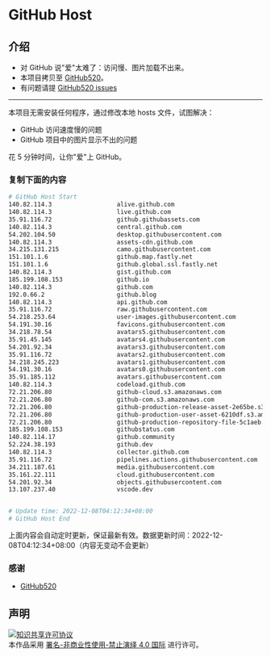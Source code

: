 # GitHub Host
## 介绍
- 对 GitHub 说"爱"太难了：访问慢、图片加载不出来。
- 本项目拷贝至 [GitHub520](https://github.com/521xueweihan/GitHub520)。
- 有问题请提 [GitHub520 issues](https://github.com/521xueweihan/GitHub520/issues/new)

---

本项目无需安装任何程序，通过修改本地 hosts 文件，试图解决：
- GitHub 访问速度慢的问题
- GitHub 项目中的图片显示不出的问题

花 5 分钟时间，让你"爱"上 GitHub。

### 复制下面的内容
```bash
# GitHub Host Start
140.82.114.3                  alive.github.com
140.82.114.3                  live.github.com
35.91.116.72                  github.githubassets.com
140.82.114.3                  central.github.com
54.202.104.50                 desktop.githubusercontent.com
140.82.114.3                  assets-cdn.github.com
34.215.131.215                camo.githubusercontent.com
151.101.1.6                   github.map.fastly.net
151.101.1.6                   github.global.ssl.fastly.net
140.82.114.3                  gist.github.com
185.199.108.153               github.io
140.82.114.3                  github.com
192.0.66.2                    github.blog
140.82.114.3                  api.github.com
35.91.116.72                  raw.githubusercontent.com
54.218.253.64                 user-images.githubusercontent.com
54.191.30.16                  favicons.githubusercontent.com
34.218.78.54                  avatars5.githubusercontent.com
35.91.45.145                  avatars4.githubusercontent.com
54.201.92.34                  avatars3.githubusercontent.com
35.91.116.72                  avatars2.githubusercontent.com
34.218.245.223                avatars1.githubusercontent.com
54.191.30.16                  avatars0.githubusercontent.com
35.91.185.112                 avatars.githubusercontent.com
140.82.114.3                  codeload.github.com
72.21.206.80                  github-cloud.s3.amazonaws.com
72.21.206.80                  github-com.s3.amazonaws.com
72.21.206.80                  github-production-release-asset-2e65be.s3.amazonaws.com
72.21.206.80                  github-production-user-asset-6210df.s3.amazonaws.com
72.21.206.80                  github-production-repository-file-5c1aeb.s3.amazonaws.com
185.199.108.153               githubstatus.com
140.82.114.17                 github.community
52.224.38.193                 github.dev
140.82.114.3                  collector.github.com
35.91.116.72                  pipelines.actions.githubusercontent.com
34.211.187.61                 media.githubusercontent.com
35.161.22.111                 cloud.githubusercontent.com
54.201.92.34                  objects.githubusercontent.com
13.107.237.40                 vscode.dev


# Update time: 2022-12-08T04:12:34+08:00
# GitHub Host End

```
上面内容会自动定时更新，保证最新有效。数据更新时间：2022-12-08T04:12:34+08:00（内容无变动不会更新）

### 感谢

- [GitHub520](https://github.com/521xueweihan/GitHub520)

## 声明
<a rel="license" href="https://creativecommons.org/licenses/by-nc-nd/4.0/deed.zh"><img alt="知识共享许可协议" style="border-width: 0" src="https://licensebuttons.net/l/by-nc-nd/4.0/88x31.png"></a><br>本作品采用 <a rel="license" href="https://creativecommons.org/licenses/by-nc-nd/4.0/deed.zh">署名-非商业性使用-禁止演绎 4.0 国际</a> 进行许可。